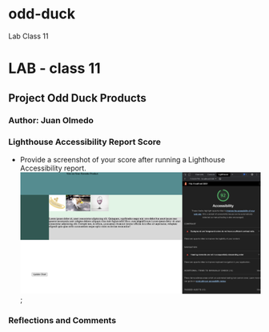 # odd-duck
Lab Class 11

# LAB - class 11

## Project Odd Duck Products 



### Author: Juan Olmedo


### Lighthouse Accessibility Report Score

* Provide a screenshot of your score after running a Lighthouse Accessibility report.
![Accessability Score](img/accScore.png 'score');

### Reflections and Comments


